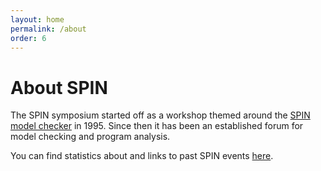 ```yaml
---
layout: home
permalink: /about
order: 6
---
```


# About SPIN

The SPIN symposium started off as a workshop themed around the [SPIN model checker](https://en.wikipedia.org/wiki/SPIN_model_checker) in 1995.
Since then it has been an established forum for model checking and program analysis.

You can find statistics about and links to past SPIN events [here](https://spinroot.com/spin/Workshops/).
